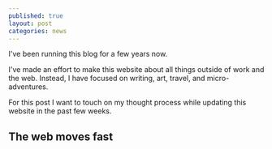 ```yaml
---
published: true
layout: post
categories: news
---
```


I've been running this blog for a few years now.

I've made an effort to make this website about all things outside of work and the web. Instead, I have focused on writing, art, travel, and micro-adventures.

For this post I want to touch on my thought process while updating this website in the past few weeks.

## The web moves fast

